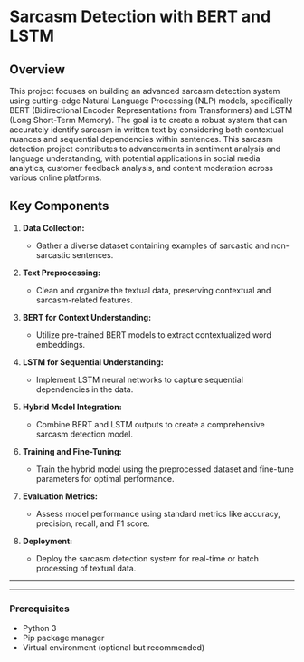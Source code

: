 # Sarcasm Detection with BERT and LSTM

## Overview

This project focuses on building an advanced sarcasm detection system using cutting-edge Natural Language Processing (NLP) models, specifically BERT (Bidirectional Encoder Representations from Transformers) and LSTM (Long Short-Term Memory). The goal is to create a robust system that can accurately identify sarcasm in written text by considering both contextual nuances and sequential dependencies within sentences.
This sarcasm detection project contributes to advancements in sentiment analysis and language understanding, with potential applications in social media analytics, customer feedback analysis, and content moderation across various online platforms.

## Key Components

1. **Data Collection:**
   - Gather a diverse dataset containing examples of sarcastic and non-sarcastic sentences.

2. **Text Preprocessing:**
   - Clean and organize the textual data, preserving contextual and sarcasm-related features.

3. **BERT for Context Understanding:**
   - Utilize pre-trained BERT models to extract contextualized word embeddings.

4. **LSTM for Sequential Understanding:**
   - Implement LSTM neural networks to capture sequential dependencies in the data.

5. **Hybrid Model Integration:**
   - Combine BERT and LSTM outputs to create a comprehensive sarcasm detection model.

6. **Training and Fine-Tuning:**
   - Train the hybrid model using the preprocessed dataset and fine-tune parameters for optimal performance.

7. **Evaluation Metrics:**
   - Assess model performance using standard metrics like accuracy, precision, recall, and F1 score.

8. **Deployment:**
   - Deploy the sarcasm detection system for real-time or batch processing of textual data.

<hr/>
<hr/>

### Prerequisites

- Python 3
- Pip package manager
- Virtual environment (optional but recommended)
